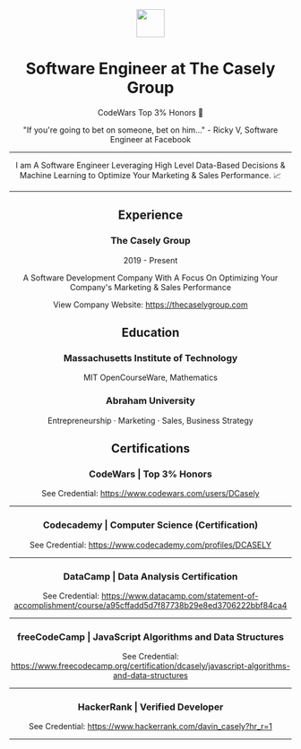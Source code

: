 <div align="center">
    <img src="https://thecaselygroup.com/images/logo-white.png" width="50">
</div>

<div align="center">

# Software Engineer at The Casely Group

CodeWars Top 3% Honors 💯

"If you're going to bet on someone, bet on him..." - Ricky V, Software Engineer at Facebook

---

<div style="max-width: 600px">
I am A Software Engineer Leveraging High Level Data-Based Decisions & Machine Learning to Optimize Your Marketing & Sales Performance. 📈
</div>

---

## Experience

### The Casely Group

2019 - Present

A Software Development Company With A Focus On Optimizing Your Company's Marketing & Sales Performance

View Company Website: https://thecaselygroup.com

## Education

### Massachusetts Institute of Technology

MIT OpenCourseWare, Mathematics

### Abraham University

Entrepreneurship · Marketing · Sales, Business Strategy

## Certifications

### CodeWars | Top 3% Honors

See Credential: https://www.codewars.com/users/DCasely

---

### Codecademy | Computer Science (Certification)

See Credential: https://www.codecademy.com/profiles/DCASELY

---

### DataCamp | Data Analysis Certification

See Credential: https://www.datacamp.com/statement-of-accomplishment/course/a95cffadd5d7f87738b29e8ed3706222bbf84ca4

---

### freeCodeCamp | JavaScript Algorithms and Data Structures

See Credential: https://www.freecodecamp.org/certification/dcasely/javascript-algorithms-and-data-structures

---

### HackerRank | Verified Developer

See Credential: https://www.hackerrank.com/davin_casely?hr_r=1

---

</div>
